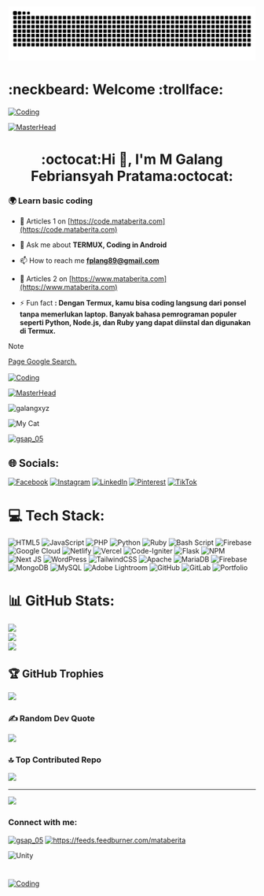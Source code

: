 ![snake_gif](https://github.com/Galangxyz/Galangxyz/blob/output/github-snake-dark.svg)

# :neckbeard: Welcome :trollface:
<a href ="https://galang.xyz"><img align="center" alt="Coding" width="400" src="https://i.pinimg.com/originals/16/d0/a8/16d0a81b9f38ea3838abcbc0da83c9f0.gif"></a>

[![MasterHead](https://i.pinimg.com/originals/9f/9a/30/9f9a300c5fb90f5e6a81ab8775d3026a.gif)](https://galang.xyz)

~~<h1 align="center">:octocat:Hi 👋, I'm M Galang Febriansyah Pratama:octocat:</h1>~~

<h3>🌍 Learn basic coding</h3>
<!-- Proudly created with GPRM ( https://gprm.itsvg.in ) -->


- 📝 Articles 1 on [https://code.mataberita.com](https://code.mataberita.com)

- 💬 Ask me about **TERMUX, Coding in Android**

- 📫 How to reach me **fplang89@gmail.com**

- 📝 Articles 2 on [https://www.mataberita.com](https://www.mataberita.com)

- ⚡ Fun fact **: Dengan Termux, kamu bisa coding langsung dari ponsel tanpa memerlukan laptop. Banyak bahasa pemrograman populer seperti Python, Node.js, dan Ruby yang dapat diinstal dan digunakan di Termux.**

> [!NOTE]
> [Page Google Search.](https://www.google.com/search?q=m+galang+febriansyah+pratama&oq=m+&gs_lcrp=EgZjaHJvbWUqCAgAEEUYJxg7MggIABBFGCcYOzIGCAEQRRg5MgYIAhBFGDwyBggDEEUYPDIGCAQQRRg8MgYIBRBFGDwyBggGEEUYPDIGCAcQRRg8Mg0ICBAAGIMBGLEDGIAEMgcICRAAGIAEMgcIChAAGIAEMg0ICxAAGIMBGLEDGIAEMgcIDBAAGIAEMg0IDRAuGIMBGLEDGIAEMgoIDhAAGLEDGIAE0gEIMTU1MGowajSoAg6wAgE&sourceid=chrome-mobile&ie=UTF-8)

<a href ="https://galang.xyz"><img align="center" alt="Coding" width="400" src="https://i.pinimg.com/originals/e2/82/42/e282424b2847885602230435e6aff1cc.gif"></a>

[![MasterHead](https://i.pinimg.com/originals/17/28/5f/17285fc448d970cdd53b1b3ba11d7e66.gif)](https://galang.xyz)

<p align="left"> <img src="https://komarev.com/ghpvc/?username=galangxyz&label=Profile%20views&color=0e75b6&style=flat" alt="galangxyz" /> </p>

![My Cat](https://myoctocat.com/assets/images/base-octocat.svg)

<p align="left"> <a href="https://twitter.com/gsap_05" target="blank"><img src="https://img.shields.io/twitter/follow/gsap_05?logo=twitter&style=for-the-badge" alt="gsap_05" /></a> </p>


## 🌐 Socials:
[![Facebook](https://img.shields.io/badge/Facebook-%231877F2.svg?logo=Facebook&logoColor=white)](https://facebook.com/https://www.facebook.com/fathir.bimo.7?mibextid=ZbWKwL) [![Instagram](https://img.shields.io/badge/Instagram-%23E4405F.svg?logo=Instagram&logoColor=white)](https://instagram.com/https://www.instagram.com/galngfp) [![LinkedIn](https://img.shields.io/badge/LinkedIn-%230077B5.svg?logo=linkedin&logoColor=white)](https://linkedin.com/in/https://www.linkedin.com/in/galang-febriansyah-pratama-17035b32b) [![Pinterest](https://img.shields.io/badge/Pinterest-%23E60023.svg?logo=Pinterest&logoColor=white)](https://pinterest.com/https://pin.it/18iUlLoIs) [![TikTok](https://img.shields.io/badge/TikTok-%23000000.svg?logo=TikTok&logoColor=white)](https://tiktok.com/@https://www.tiktok.com/@lusaha.s1h?_t=8rFkSFC18Ku&_r=1) 

# 💻 Tech Stack:
![HTML5](https://img.shields.io/badge/html5-%23E34F26.svg?style=for-the-badge&logo=html5&logoColor=white) ![JavaScript](https://img.shields.io/badge/javascript-%23323330.svg?style=for-the-badge&logo=javascript&logoColor=%23F7DF1E) ![PHP](https://img.shields.io/badge/php-%23777BB4.svg?style=for-the-badge&logo=php&logoColor=white) ![Python](https://img.shields.io/badge/python-3670A0?style=for-the-badge&logo=python&logoColor=ffdd54) ![Ruby](https://img.shields.io/badge/ruby-%23CC342D.svg?style=for-the-badge&logo=ruby&logoColor=white) ![Bash Script](https://img.shields.io/badge/bash_script-%23121011.svg?style=for-the-badge&logo=gnu-bash&logoColor=white) ![Firebase](https://img.shields.io/badge/firebase-%23039BE5.svg?style=for-the-badge&logo=firebase) ![Google Cloud](https://img.shields.io/badge/GoogleCloud-%234285F4.svg?style=for-the-badge&logo=google-cloud&logoColor=white) ![Netlify](https://img.shields.io/badge/netlify-%23000000.svg?style=for-the-badge&logo=netlify&logoColor=#00C7B7) ![Vercel](https://img.shields.io/badge/vercel-%23000000.svg?style=for-the-badge&logo=vercel&logoColor=white) ![Code-Igniter](https://img.shields.io/badge/CodeIgniter-%23EF4223.svg?style=for-the-badge&logo=codeIgniter&logoColor=white) ![Flask](https://img.shields.io/badge/flask-%23000.svg?style=for-the-badge&logo=flask&logoColor=white) ![NPM](https://img.shields.io/badge/NPM-%23CB3837.svg?style=for-the-badge&logo=npm&logoColor=white) ![Next JS](https://img.shields.io/badge/Next-black?style=for-the-badge&logo=next.js&logoColor=white) ![WordPress](https://img.shields.io/badge/WordPress-%23117AC9.svg?style=for-the-badge&logo=WordPress&logoColor=white) ![TailwindCSS](https://img.shields.io/badge/tailwindcss-%2338B2AC.svg?style=for-the-badge&logo=tailwind-css&logoColor=white) ![Apache](https://img.shields.io/badge/apache-%23D42029.svg?style=for-the-badge&logo=apache&logoColor=white) ![MariaDB](https://img.shields.io/badge/MariaDB-003545?style=for-the-badge&logo=mariadb&logoColor=white) ![Firebase](https://img.shields.io/badge/firebase-a08021?style=for-the-badge&logo=firebase&logoColor=ffcd34) ![MongoDB](https://img.shields.io/badge/MongoDB-%234ea94b.svg?style=for-the-badge&logo=mongodb&logoColor=white) ![MySQL](https://img.shields.io/badge/mysql-4479A1.svg?style=for-the-badge&logo=mysql&logoColor=white) ![Adobe Lightroom](https://img.shields.io/badge/Adobe%20Lightroom-31A8FF.svg?style=for-the-badge&logo=Adobe%20Lightroom&logoColor=white) ![GitHub](https://img.shields.io/badge/github-%23121011.svg?style=for-the-badge&logo=github&logoColor=white) ![GitLab](https://img.shields.io/badge/gitlab-%23181717.svg?style=for-the-badge&logo=gitlab&logoColor=white) ![Portfolio](https://img.shields.io/badge/Portfolio-%23000000.svg?style=for-the-badge&logo=firefox&logoColor=#FF7139)
# 📊 GitHub Stats:
![](https://github-readme-stats.vercel.app/api?username=Galangxyz&theme=neon&hide_border=false&include_all_commits=true&count_private=true)<br/>
![](https://github-readme-streak-stats.herokuapp.com/?user=Galangxyz&theme=neon&hide_border=false)<br/>
![](https://github-readme-stats.vercel.app/api/top-langs/?username=Galangxyz&theme=neon&hide_border=false&include_all_commits=true&count_private=true&layout=compact)

## 🏆 GitHub Trophies
![](https://github-profile-trophy.vercel.app/?username=Galangxyz&theme=radical&no-frame=false&no-bg=false&margin-w=4)

### ✍️ Random Dev Quote
![](https://quotes-github-readme.vercel.app/api?type=horizontal&theme=radical)

### 🔝 Top Contributed Repo
![](https://github-contributor-stats.vercel.app/api?username=Galangxyz&limit=5&theme=dark&combine_all_yearly_contributions=true)

---
[![](https://visitcount.itsvg.in/api?id=Galangxyz&icon=0&color=0)](https://visitcount.itsvg.in)



<h3 align="left">Connect with me:</h3>
<p align="left">
<a href="https://twitter.com/gsap_05" target="blank"><img align="center" src="https://raw.githubusercontent.com/rahuldkjain/github-profile-readme-generator/master/src/images/icons/Social/twitter.svg" alt="gsap_05" height="30" width="40" /></a>
<a href="/https://feeds.feedburner.com/mataberita" target="blank"><img align="center" src="https://raw.githubusercontent.com/rahuldkjain/github-profile-readme-generator/master/src/images/icons/Social/rss.svg" alt="https://feeds.feedburner.com/mataberita" height="30" width="40" /></a>
</p>

![Unity](https://img.shields.io/badge/unity-%23000000.svg?style=for-the-badge&logo=unity&logoColor=white)
#
<a href ="https://github.com/Galangxyz"><img align="center" alt="Coding" width="400" src="https://i.pinimg.com/originals/56/7f/00/567f0061446aa28a94721679278bec24.gif"></a> 
